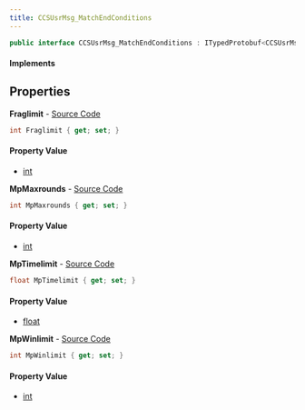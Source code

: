 ```yaml
---
title: CCSUsrMsg_MatchEndConditions
---
```


```csharp
public interface CCSUsrMsg_MatchEndConditions : ITypedProtobuf<CCSUsrMsg_MatchEndConditions>, INativeHandle, INetMessage<CCSUsrMsg_MatchEndConditions>, IDisposable
```

#### Implements

## Properties

**Fraglimit** - [Source Code](https://github.com/swiftly-solution/swiftlys2/blob/master/managed/src/SwiftlyS2.Generated/Protobufs/Interfaces/CCSUsrMsg_MatchEndConditions.cs#L18)

```csharp
int Fraglimit { get; set; }
```

#### Property Value

- [int](https://learn.microsoft.com/dotnet/api/system.int32)

**MpMaxrounds** - [Source Code](https://github.com/swiftly-solution/swiftlys2/blob/master/managed/src/SwiftlyS2.Generated/Protobufs/Interfaces/CCSUsrMsg_MatchEndConditions.cs#L21)

```csharp
int MpMaxrounds { get; set; }
```

#### Property Value

- [int](https://learn.microsoft.com/dotnet/api/system.int32)

**MpTimelimit** - [Source Code](https://github.com/swiftly-solution/swiftlys2/blob/master/managed/src/SwiftlyS2.Generated/Protobufs/Interfaces/CCSUsrMsg_MatchEndConditions.cs#L27)

```csharp
float MpTimelimit { get; set; }
```

#### Property Value

- [float](https://learn.microsoft.com/dotnet/api/system.single)

**MpWinlimit** - [Source Code](https://github.com/swiftly-solution/swiftlys2/blob/master/managed/src/SwiftlyS2.Generated/Protobufs/Interfaces/CCSUsrMsg_MatchEndConditions.cs#L24)

```csharp
int MpWinlimit { get; set; }
```

#### Property Value

- [int](https://learn.microsoft.com/dotnet/api/system.int32)

